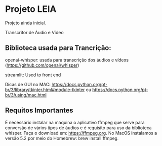 # Projeto LEIA

Projeto ainda inicial.

Transcritor de Áudio e Vídeo

## Biblioteca usada para Trancrição: 
openai-whisper: usada para transcrição dos áudios e vídeos (https://github.com/openai/whisper)

streamlit: Used to front end

Dicas de GUI no MAC: https://docs.python.org/pt-br/3/library/tkinter.html#module-tkinter ou https://docs.python.org/pt-br/3/using/mac.html 



## Requitos Importantes
É necessário instalar na máquina o aplicativo ffmpeg que serve para conversão de vários tipos de áudios e é requisito para uso da biblioteca whisper. Faça o download em: https://ffmpeg.org. No MacOS instalamos a versão 5.2 por meio do Homebrew: brew install ffmpeg.